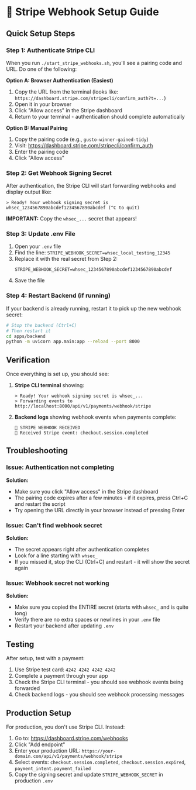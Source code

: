 # 🔔 Stripe Webhook Setup Guide

## Quick Setup Steps

### Step 1: Authenticate Stripe CLI

When you run `./start_stripe_webhooks.sh`, you'll see a pairing code and URL. Do one of the following:

**Option A: Browser Authentication (Easiest)**
1. Copy the URL from the terminal (looks like: `https://dashboard.stripe.com/stripecli/confirm_auth?t=...`)
2. Open it in your browser
3. Click "Allow access" in the Stripe dashboard
4. Return to your terminal - authentication should complete automatically

**Option B: Manual Pairing**
1. Copy the pairing code (e.g., `gusto-winner-gained-tidy`)
2. Visit: https://dashboard.stripe.com/stripecli/confirm_auth
3. Enter the pairing code
4. Click "Allow access"

### Step 2: Get Webhook Signing Secret

After authentication, the Stripe CLI will start forwarding webhooks and display output like:

```
> Ready! Your webhook signing secret is whsec_1234567890abcdef1234567890abcdef (^C to quit)
```

**IMPORTANT:** Copy the `whsec_...` secret that appears!

### Step 3: Update .env File

1. Open your `.env` file
2. Find the line: `STRIPE_WEBHOOK_SECRET=whsec_local_testing_12345`
3. Replace it with the real secret from Step 2:
   ```
   STRIPE_WEBHOOK_SECRET=whsec_1234567890abcdef1234567890abcdef
   ```
4. Save the file

### Step 4: Restart Backend (if running)

If your backend is already running, restart it to pick up the new webhook secret:
```bash
# Stop the backend (Ctrl+C)
# Then restart it
cd apps/backend
python -m uvicorn app.main:app --reload --port 8000
```

## Verification

Once everything is set up, you should see:

1. **Stripe CLI terminal** showing:
   ```
   > Ready! Your webhook signing secret is whsec_...
   > Forwarding events to http://localhost:8000/api/v1/payments/webhook/stripe
   ```

2. **Backend logs** showing webhook events when payments complete:
   ```
   🔔 STRIPE WEBHOOK RECEIVED
   📨 Received Stripe event: checkout.session.completed
   ```

## Troubleshooting

### Issue: Authentication not completing

**Solution:**
- Make sure you click "Allow access" in the Stripe dashboard
- The pairing code expires after a few minutes - if it expires, press Ctrl+C and restart the script
- Try opening the URL directly in your browser instead of pressing Enter

### Issue: Can't find webhook secret

**Solution:**
- The secret appears right after authentication completes
- Look for a line starting with `whsec_`
- If you missed it, stop the CLI (Ctrl+C) and restart - it will show the secret again

### Issue: Webhook secret not working

**Solution:**
- Make sure you copied the ENTIRE secret (starts with `whsec_` and is quite long)
- Verify there are no extra spaces or newlines in your `.env` file
- Restart your backend after updating `.env`

## Testing

After setup, test with a payment:

1. Use Stripe test card: `4242 4242 4242 4242`
2. Complete a payment through your app
3. Check the Stripe CLI terminal - you should see webhook events being forwarded
4. Check backend logs - you should see webhook processing messages

## Production Setup

For production, you don't use Stripe CLI. Instead:

1. Go to: https://dashboard.stripe.com/webhooks
2. Click "Add endpoint"
3. Enter your production URL: `https://your-domain.com/api/v1/payments/webhook/stripe`
4. Select events: `checkout.session.completed`, `checkout.session.expired`, `payment_intent.payment_failed`
5. Copy the signing secret and update `STRIPE_WEBHOOK_SECRET` in production `.env`

